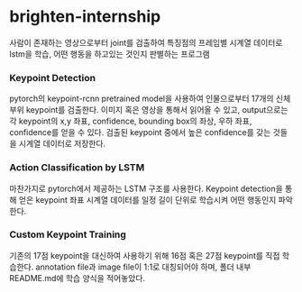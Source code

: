 # brighten-internship

사람이 존재하는 영상으로부터 joint를 검출하여 특징점의 프레임별 시계열 데이터로 lstm을 학습, 어떤 행동을 하고있는 것인지 판별하는 프로그램

### Keypoint Detection
pytorch의 keypoint-rcnn pretrained model을 사용하여 인물으로부터 17개의 신체부위 keypoint를 검출한다.
이미지 혹은 영상을 통해서 읽어올 수 있고, output으로는 각 keypoint의 x,y 좌표, confidence, bounding box의 좌상, 우하 좌표, confidence를 얻을 수 있다.
검출된 keypoint 중에서 높은 confidence를 갖는 것들을 시계열 데이터로 저장한다.

### Action Classification by LSTM
마찬가지로 pytorch에서 제공하는 LSTM 구조를 사용한다.
Keypoint detection을 통해 얻은 keypoint 좌표 시계열 데이터를 일정 길이 단위로 학습시켜 어떤 행동인지 파악한다.

### Custom Keypoint Training
기존의 17점 keypoint을 대신하여 사용하기 위해 16점 혹은 27점 keypoint를 직접 학습한다.
annotation file과 image file이 1:1로 대칭되어야 하며, 폴더 내부 README.md에 학습 양식을 적어놓았다.
